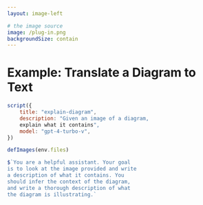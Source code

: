 ```yaml
---
layout: image-left

# the image source
image: /plug-in.png
backgroundSize: contain
---
```


<v-click>

# Example: Translate a Diagram to Text

```js
script({
    title: "explain-diagram",
    description: "Given an image of a diagram,
    explain what it contains",
    model: "gpt-4-turbo-v",
})

defImages(env.files)

$`You are a helpful assistant. Your goal 
is to look at the image provided and write 
a description of what it contains. You 
should infer the context of the diagram, 
and write a thorough description of what 
the diagram is illustrating.`
```

</v-click>
